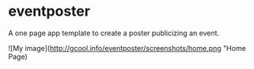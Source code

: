 # eventposter
A one page app template to create a poster publicizing an event. 

![My image](http://gcool.info/eventposter/screenshots/home.png "Home Page)
